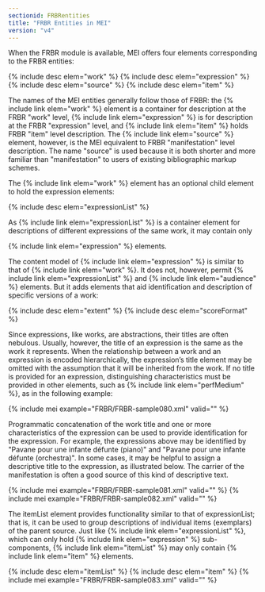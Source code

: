 ```yaml
---
sectionid: FRBRentities
title: "FRBR Entities in MEI"
version: "v4"
---
```


When the FRBR module is available, MEI offers four elements corresponding to the FRBR entities:

{% include desc elem="work" %}
{% include desc elem="expression" %}
{% include desc elem="source" %}
{% include desc elem="item" %}

The names of the MEI entities generally follow those of FRBR: the {% include link elem="work" %} element is a container for description at the FRBR "work" level, {% include link elem="expression" %} is for description at the FRBR "expression" level, and {% include link elem="item" %} holds FRBR "item" level description. The {% include link elem="source" %} element, however, is the MEI equivalent to FRBR "manifestation" level description. The name "source" is used because it is both shorter and more familiar than "manifestation" to users of existing bibliographic markup schemes.

The {% include link elem="work" %} element has an optional child element to hold the expression elements:

{% include desc elem="expressionList" %}

As {% include link elem="expressionList" %} is a container element for descriptions of different expressions of the same work, it may contain only 

{% include link elem="expression" %} elements.

The content model of {% include link elem="expression" %} is similar to that of {% include link elem="work" %}. It does not, however, permit {% include link elem="expressionList" %} and {% include link elem="audience" %} elements. But it adds elements that aid identification and description of specific versions of a work:

{% include desc elem="extent" %}
{% include desc elem="scoreFormat" %}

Since expressions, like works, are abstractions, their titles are often nebulous. Usually, however, the title of an expression is the same as the work it represents. When the relationship between a work and an expression is encoded hierarchically, the expression’s title element may be omitted with the assumption that it will be inherited from the work. If no title is provided for an expression, distinguishing characteristics must be provided in other elements, such as {% include link elem="perfMedium" %}, as in the following example:

{% include mei example="FRBR/FRBR-sample080.xml" valid="" %}

Programmatic concatenation of the work title and one or more characteristics of the expression can be used to provide identification for the expression. For example, the expressions above may be identified by "Pavane pour une infante défunte (piano)" and "Pavane pour une infante défunte (orchestra)". In some cases, it may be helpful to assign a descriptive title to the expression, as illustrated below. The carrier of the manifestation is often a good source of this kind of descriptive text.

{% include mei example="FRBR/FRBR-sample081.xml" valid="" %}
{% include mei example="FRBR/FRBR-sample082.xml" valid="" %}

The itemList element provides functionality similar to that of expressionList; that is, it can be used to group descriptions of individual items (exemplars) of the parent source. Just like {% include link elem="expressionList" %}, which can only hold {% include link elem="expression" %} sub-components, {% include link elem="itemList" %} may only contain {% include link elem="item" %} elements.

{% include desc elem="itemList" %}
{% include desc elem="item" %}
{% include mei example="FRBR/FRBR-sample083.xml" valid="" %}

